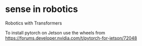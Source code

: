 # sense in robotics
Robotics with Transformers 


To install pytorch on Jetson use the wheels from https://forums.developer.nvidia.com/t/pytorch-for-jetson/72048
